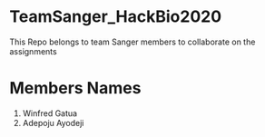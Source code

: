 # TeamSanger_HackBio2020
This Repo belongs to team Sanger members to collaborate on the assignments

# Members Names

1. Winfred Gatua
2. Adepoju Ayodeji
